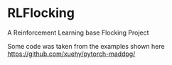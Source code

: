 # RLFlocking
A Reinforcement Learning base Flocking Project

Some code was taken from the examples shown here https://github.com/xuehy/pytorch-maddpg/
